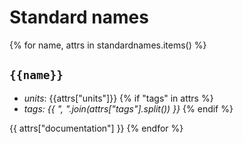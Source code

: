 # Standard names

{% for name, attrs in standardnames.items() %}
## `{{name}}`
- _units_: {{attrs["units"]}}
{% if "tags" in attrs %}
- _tags: {{ ", ".join(attrs["tags"].split()) }}_
{% endif %}

{{ attrs["documentation"] }}
{% endfor %}
